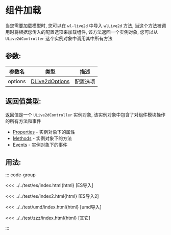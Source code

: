 # 组件加载

当您需要加载模型时, 您可以在 `wl-live2d` 中导入 `wlLive2d` 方法,
当这个方法被调用时将根据您传入的配置选项来加载组件, 该方法返回一个实例对象,
您可以从 `ULive2dController` 这个实例对象中调用其中所有方法

## 参数:

|    参数名    |               类型                |  	  描述  |
|:---------:|:-------------------------------:|:-------:|
|  options  |  [DLive2dOptions](../options/)  |  配置选项   |

## 返回值类型:

返回值是一个 `ULive2dController` 实例对象, 该实例对象中包含了对组件模块操作的所有方法和事件

- [Properties](../options/property) - 实例对象下的属性
- [Methods](../options/method) - 实例对象下的方法
- [Events](../options/event) - 实例对象下的事件

## 用法:

::: code-group

<<< ../../test/es/index.html{html} [ES导入]

<<< ../../test/es/index2.html{html} [ES导入2]

<<< ../../test/umd/index.html{html} [umd导入]

<<< ../../test/zzz/index.html{html} [其它]

:::
